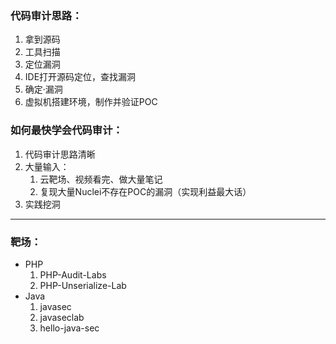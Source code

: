 ### 代码审计思路：

1. 拿到源码 
2. 工具扫描 
3. 定位漏洞 
4. IDE打开源码定位，查找漏洞 
5. 确定·漏洞
6. 虚拟机搭建环境，制作并验证POC

### 如何最快学会代码审计：

1. 代码审计思路清晰
2. 大量输入：
   1. 云靶场、视频看完、做大量笔记
   2. 复现大量Nuclei不存在POC的漏洞（实现利益最大话）
3. 实践挖洞

----

### 靶场：

- PHP
  1. PHP-Audit-Labs
  2. PHP-Unserialize-Lab
- Java
  1. javasec
  2. javaseclab
  3. hello-java-sec

